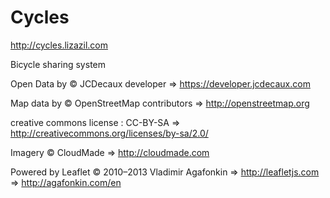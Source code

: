 Cycles
======

http://cycles.lizazil.com

Bicycle sharing system

Open Data by © JCDecaux developer => https://developer.jcdecaux.com

Map data by © OpenStreetMap contributors => http://openstreetmap.org

creative commons license : CC-BY-SA => http://creativecommons.org/licenses/by-sa/2.0/

Imagery © CloudMade => http://cloudmade.com

Powered by Leaflet © 2010–2013 Vladimir Agafonkin => http://leafletjs.com => http://agafonkin.com/en